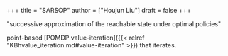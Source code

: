 +++
title = "SARSOP"
author = ["Houjun Liu"]
draft = false
+++

"successive approximation of the reachable state under optimal policies"

point-based [POMDP value-iteration]({{< relref "KBhvalue_iteration.md#value-iteration" >}}) that iterates.
